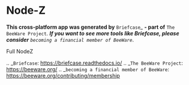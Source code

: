 Node-Z
======

**This cross-platform app was generated by** `Briefcase`_ **- part of**
`The BeeWare Project`_. **If you want to see more tools like Briefcase, please
consider** `becoming a financial member of BeeWare`_.

Full NodeZ

.. _`Briefcase`: https://briefcase.readthedocs.io/
.. _`The BeeWare Project`: https://beeware.org/
.. _`becoming a financial member of BeeWare`: https://beeware.org/contributing/membership
